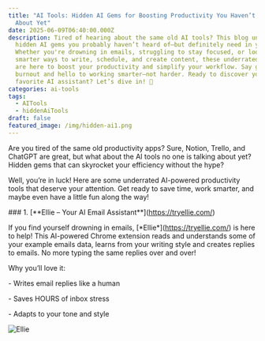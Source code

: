 ```yaml
---
title: "AI Tools: Hidden AI Gems for Boosting Productivity You Haven’t Heard
  About Yet"
date: 2025-06-09T06:40:00.000Z
description: Tired of hearing about the same old AI tools? This blog uncovers
  hidden AI gems you probably haven’t heard of—but definitely need in your life.
  Whether you're drowning in emails, struggling to stay focused, or looking for
  smarter ways to write, schedule, and create content, these underrated AI tools
  are here to boost your productivity and simplify your workflow. Say goodbye to
  burnout and hello to working smarter—not harder. Ready to discover your next
  favorite AI assistant? Let’s dive in! 🚀
categories: ai-tools
tags:
  - AITools
  - hiddenAiTools
draft: false
featured_image: /img/hidden-ai1.png
---
```

Are you tired of the same old productivity apps? Sure, Notion, Trello, and ChatGPT are great, but what about the AI tools no one is talking about yet? Hidden gems that can skyrocket your efficiency without the hype?

Well, you’re in luck! Here are some underrated AI-powered productivity tools that deserve your attention. Get ready to save time, work smarter, and maybe even have a little fun along the way!

\### 1. \[\*\*Ellie – Your AI Email Assistant\*\*](https://tryellie.com/)

If you find yourself drowning in emails, \[\*Ellie\*](https://tryellie.com/) is here to help! This AI-powered Chrome extension reads and understands some of your example emails data, learns from your writing style and creates replies to emails. No more typing the same replies over and over!



Why you’ll love it:



\- Writes email replies like a human

\- Saves HOURS of inbox stress

\- Adapts to your tone and style

![Ellie](https://tryellie.com/assets/images/ellie-context.png "Source: Internet")
